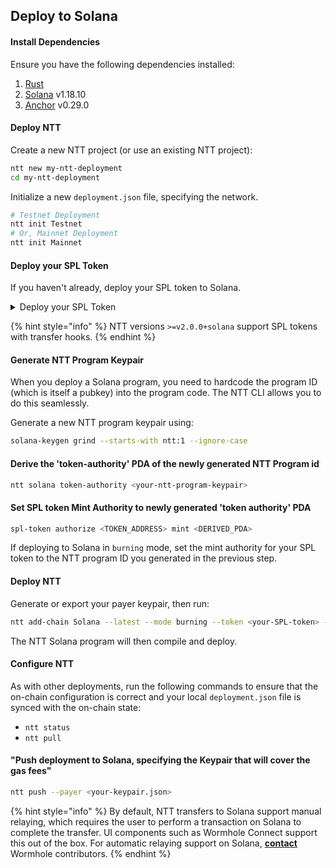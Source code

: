 ## Deploy to Solana 

#### Install Dependencies

Ensure you have the following dependencies installed:
1. [Rust](https://www.rust-lang.org/tools/install) 
2. [Solana](https://docs.solanalabs.com/cli/install) v1.18.10
3. [Anchor](https://www.anchor-lang.com/docs/installation) v0.29.0

#### Deploy NTT

Create a new NTT project (or use an existing NTT project):
```bash
ntt new my-ntt-deployment
cd my-ntt-deployment
```

Initialize a new `deployment.json` file, specifying the network.
```bash
# Testnet Deployment
ntt init Testnet
# Or, Mainnet Deployment
ntt init Mainnet
```

#### Deploy your SPL Token

If you haven't already, deploy your SPL token to Solana.

<details>
<summary>Deploy your SPL Token</summary>
1. Generate a new Solana keypair in order to create a wallet:

```bash
solana-keygen grind --starts-with w:1 --ignore-case
```

2. Set Solana config to use the new keypair:
```bash
solana config set --keypair <PATH_TO_KEYPAIR_STEP1>
```

3. Set the Solana configuration to use the default RPC URL for devnet:
```bash
solana config set -ud
```

4. Request an airdrop of 2 SOL and check the balance:
```bash
solana airdrop 2 & solana balance
```

5. Install or update the SPL Token CLI:
```bash
cargo install spl-token-cli
```

6. Create a new token with the SPL Token CLI using the token-2022 program:
```bash
spl-token create-token --program-id TokenzQdBNbLqP5VEhdkAS6EPFLC1PHnBqCXEpPxuEb 
```

7. Create a new account for the token:
```bash
spl-token create-account <ADDRESS_CREATED_TOKEN_STEP6> --program-id TokenzQdBNbLqP5VEhdkAS6EPFLC1PHnBqCXEpPxuEb
```

8. Mint 1000 tokens to the created account:
```bash
spl-token mint <ADDRESS_CREATED_TOKEN_STEP6> 1000
```
</details>

{% hint style="info" %}
NTT versions `>=v2.0.0+solana` support SPL tokens with transfer hooks.
{% endhint %}

#### Generate NTT Program Keypair

When you deploy a Solana program, you need to hardcode the program ID (which is itself a pubkey) into the program code. The NTT CLI allows you to do this seamlessly.

Generate a new NTT program keypair using:

```bash
solana-keygen grind --starts-with ntt:1 --ignore-case
```
#### Derive the 'token-authority' PDA of the newly generated NTT Program id
```bash
ntt solana token-authority <your-ntt-program-keypair>
```

#### Set SPL token Mint Authority to newly generated 'token authority' PDA

```bash
spl-token authorize <TOKEN_ADDRESS> mint <DERIVED_PDA>
```

If deploying to Solana in `burning` mode, set the mint authority for your SPL token to the NTT program ID you generated in the previous step.

#### Deploy NTT

Generate or export your payer keypair, then run:

```bash
ntt add-chain Solana --latest --mode burning --token <your-SPL-token> --payer <your-keypair.json> --program-key <your-ntt-program-keypair.json>
```

The NTT Solana program will then compile and deploy.

#### Configure NTT

As with other deployments, run the following commands to ensure that the on-chain configuration is correct and your local `deployment.json` file is synced with the on-chain state:
- `ntt status`
- `ntt pull`

#### "Push deployment to Solana, specifying the Keypair that will cover the gas fees"

```bash
ntt push --payer <your-keypair.json>
```

{% hint style="info" %}
By default, NTT transfers to Solana support manual relaying, which requires the user to perform a transaction on Solana to complete the transfer. UI components such as Wormhole Connect support this out of the box. For automatic relaying support on Solana, **[contact](https://forms.clickup.com/45049775/f/1aytxf-10244/JKYWRUQ70AUI99F32Q)** Wormhole contributors.
{% endhint %}

